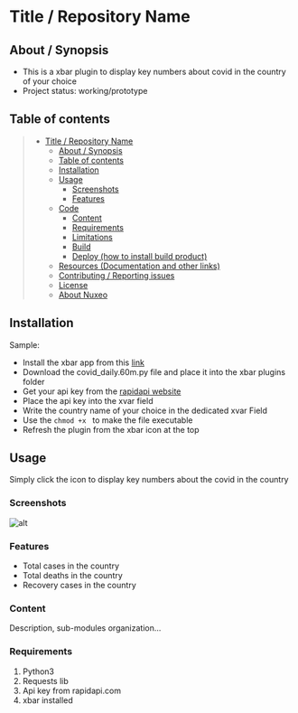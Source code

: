 # Title / Repository Name

## About / Synopsis

* This is a xbar plugin to display key numbers about covid in the country of your choice
* Project status: working/prototype

## Table of contents

> * [Title / Repository Name](#title--repository-name)
>   * [About / Synopsis](#about--synopsis)
>   * [Table of contents](#table-of-contents)
>   * [Installation](#installation)
>   * [Usage](#usage)
>     * [Screenshots](#screenshots)
>     * [Features](#features)
>   * [Code](#code)
>     * [Content](#content)
>     * [Requirements](#requirements)
>     * [Limitations](#limitations)
>     * [Build](#build)
>     * [Deploy (how to install build product)](#deploy-how-to-install-build-product)
>   * [Resources (Documentation and other links)](#resources-documentation-and-other-links)
>   * [Contributing / Reporting issues](#contributing--reporting-issues)
>   * [License](#license)
>   * [About Nuxeo](#about-nuxeo)

## Installation

Sample:

* Install the xbar app from this [link](https://github.com/matryer/xbar)
* Download the covid_daily.60m.py file and place it into the xbar plugins folder
* Get your api key from the [rapidapi website](https://rapidapi.com/Gramzivi/api/covid-19-data)
* Place the api key into the xvar field
* Write the country name of your choice in the dedicated xvar Field 
* Use the ``chmod +x `` to make the file executable
* Refresh the plugin from the xbar icon at the top

## Usage
Simply click the icon to display key numbers about the covid in the country
### Screenshots
![alt](https://i.ibb.co/dQ6NSmJ/Capture-d-e-cran-2021-05-27-a-14-50-07.png)
### Features
* Total cases in the country
* Total deaths in the country
* Recovery cases in the country

### Content

Description, sub-modules organization...

### Requirements

1. Python3
2. Requests lib
3. Api key from rapidapi.com
4. xbar installed